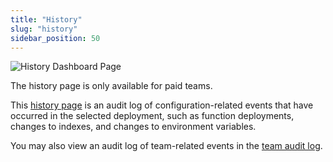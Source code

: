 ```yaml
---
title: "History"
slug: "history"
sidebar_position: 50
---
```


![History Dashboard Page](/screenshots/history.png)

<Admonition type="info">

The history page is only available for paid teams.

</Admonition>

This [history page](https://dashboard.convex.dev/deployment/history) is an audit
log of configuration-related events that have occurred in the selected
deployment, such as function deployments, changes to indexes, and changes to
environment variables.

You may also view an audit log of team-related events in the
[team audit log](/docs/dashboard/teams.md#audit-log).

